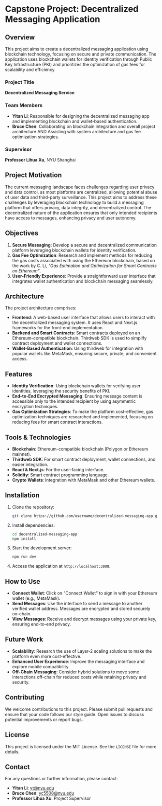 # Capstone Project: Decentralized Messaging Application

## Overview

This project aims to create a decentralized messaging application using blockchain technology, focusing on secure and private communication. The application uses blockchain wallets for identity verification through Public Key Infrastructure (PKI) and prioritizes the optimization of gas fees for scalability and efficiency.

### Project Title

**Decentralized Messaging Service**

### Team Members

- **Yitan Li**: Responsible for designing the decentralized messaging app and implementing blockchain and wallet-based authentication.
- **Bruce Chen**: Collaborating on blockchain integration and overall project architecture AND Assisting with system architecture and gas fee optimization strategies.

### Supervisor

**Professor Lihua Xu**, NYU Shanghai

## Project Motivation

The current messaging landscape faces challenges regarding user privacy and data control, as most platforms are centralized, allowing potential abuse of user data and third-party surveillance. This project aims to address these challenges by leveraging blockchain technology to build a messaging platform that offers privacy, data integrity, and decentralized control. The decentralized nature of the application ensures that only intended recipients have access to messages, enhancing privacy and user autonomy.

## Objectives

1. **Secure Messaging**: Develop a secure and decentralized communication platform leveraging blockchain wallets for identity verification.
2. **Gas Fee Optimization**: Research and implement methods for reducing the gas costs associated with using the Ethereum blockchain, based on the work by C. Li, _"Gas Estimation and Optimization for Smart Contracts on Ethereum"_.
3. **User-Friendly Experience**: Provide a straightforward user interface that integrates wallet authentication and blockchain messaging seamlessly.

## Architecture

The project architecture comprises:

- **Frontend**: A web-based user interface that allows users to interact with the decentralized messaging system. It uses React and Next.js frameworks for the front-end implementation.
- **Backend and Smart Contracts**: Smart contracts deployed on an Ethereum-compatible blockchain. Thirdweb SDK is used to simplify contract deployment and wallet connections.
- **Wallet-Based Authentication**: Using thirdweb for integration with popular wallets like MetaMask, ensuring secure, private, and convenient access.

## Features

- **Identity Verification**: Using blockchain wallets for verifying user identities, leveraging the security benefits of PKI.
- **End-to-End Encrypted Messaging**: Ensuring message content is accessible only to the intended recipient by using asymmetric encryption techniques.
- **Gas Optimization Strategies**: To make the platform cost-effective, gas optimization techniques are researched and implemented, focusing on reducing fees for smart contract interactions.

## Tools & Technologies

- **Blockchain**: Ethereum-compatible blockchain (Polygon or Ethereum mainnet).
- **Thirdweb SDK**: For smart contract deployment, wallet connections, and easier integration.
- **React & Next.js**: For the user-facing interface.
- **Solidity**: Smart contract programming language.
- **Crypto Wallets**: Integration with MetaMask and other Ethereum wallets.

## Installation

1. Clone the repository:
   ```bash
   git clone https://github.com/username/decentralized-messaging-app.git
   ```
2. Install dependencies:
   ```bash
   cd decentralized-messaging-app
   npm install
   ```
3. Start the development server:
   ```bash
   npm run dev
   ```
4. Access the application at `http://localhost:3000`.

## How to Use

- **Connect Wallet**: Click on "Connect Wallet" to sign in with your Ethereum wallet (e.g., MetaMask).
- **Send Messages**: Use the interface to send a message to another verified wallet address. Messages are encrypted and stored securely on-chain.
- **View Messages**: Receive and decrypt messages using your private key, ensuring end-to-end privacy.

## Future Work

- **Scalability**: Research the use of Layer-2 scaling solutions to make the platform even more cost-effective.
- **Enhanced User Experience**: Improve the messaging interface and explore mobile compatibility.
- **Off-Chain Messaging**: Consider hybrid solutions to move some interactions off-chain for reduced costs while retaining privacy and security.

## Contributing

We welcome contributions to this project. Please submit pull requests and ensure that your code follows our style guide. Open issues to discuss potential improvements or report bugs.

## License

This project is licensed under the MIT License. See the `LICENSE` file for more details.

## Contact

For any questions or further information, please contact:

- **Yitan Li**: [yt@nyu.edu](mailto:yitan.li@nyu.edu)
- **Bruce Chen**: [yc5508@nyu.edu](mailto:yitan.li@nyu.edu)
- **Professor Lihua Xu**: Project Supervisor
